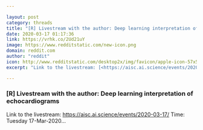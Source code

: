 ```yaml
---

layout: post
category: threads
title: "[R] Livestream with the author: Deep learning interpretation of echocardiograms"
date: 2020-03-17 01:17:36
link: https://vrhk.co/2Ud21uY
image: https://www.redditstatic.com/new-icon.png
domain: reddit.com
author: "reddit"
icon: http://www.redditstatic.com/desktop2x/img/favicon/apple-icon-57x57.png
excerpt: "Link to the livestream: [<https://aisc.ai.science/events/2020-03-17/>](<https://aisc.ai.science/events/2020-03-17/>) Time: Tuesday 17-Mar-2020..."

---
```


### [R] Livestream with the author: Deep learning interpretation of echocardiograms

Link to the livestream: [<https://aisc.ai.science/events/2020-03-17/>](<https://aisc.ai.science/events/2020-03-17/>) Time: Tuesday 17-Mar-2020...